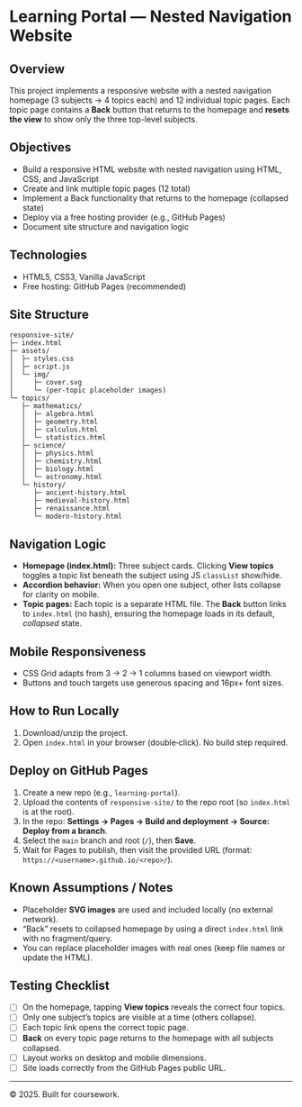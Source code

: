 # Learning Portal — Nested Navigation Website

## Overview
This project implements a responsive website with a nested navigation homepage (3 subjects → 4 topics each) and 12 individual topic pages. Each topic page contains a **Back** button that returns to the homepage and **resets the view** to show only the three top-level subjects.

## Objectives
- Build a responsive HTML website with nested navigation using HTML, CSS, and JavaScript
- Create and link multiple topic pages (12 total)
- Implement a Back functionality that returns to the homepage (collapsed state)
- Deploy via a free hosting provider (e.g., GitHub Pages)
- Document site structure and navigation logic

## Technologies
- HTML5, CSS3, Vanilla JavaScript
- Free hosting: GitHub Pages (recommended)

## Site Structure
```
responsive-site/
├─ index.html
├─ assets/
│  ├─ styles.css
│  ├─ script.js
│  └─ img/
│     ├─ cover.svg
│     └─ (per-topic placeholder images)
└─ topics/
   ├─ mathematics/
   │  ├─ algebra.html
   │  ├─ geometry.html
   │  ├─ calculus.html
   │  └─ statistics.html
   ├─ science/
   │  ├─ physics.html
   │  ├─ chemistry.html
   │  ├─ biology.html
   │  └─ astronomy.html
   └─ history/
      ├─ ancient-history.html
      ├─ medieval-history.html
      ├─ renaissance.html
      └─ modern-history.html
```

## Navigation Logic
- **Homepage (index.html):** Three subject cards. Clicking **View topics** toggles a topic list beneath the subject using JS `classList` show/hide.
- **Accordion behavior:** When you open one subject, other lists collapse for clarity on mobile.
- **Topic pages:** Each topic is a separate HTML file. The **Back** button links to `index.html` (no hash), ensuring the homepage loads in its default, *collapsed* state.

## Mobile Responsiveness
- CSS Grid adapts from 3 → 2 → 1 columns based on viewport width.
- Buttons and touch targets use generous spacing and 16px+ font sizes.

## How to Run Locally
1. Download/unzip the project.
2. Open `index.html` in your browser (double‑click). No build step required.

## Deploy on GitHub Pages
1. Create a new repo (e.g., `learning-portal`).
2. Upload the contents of `responsive-site/` to the repo root (so `index.html` is at the root).
3. In the repo: **Settings → Pages → Build and deployment → Source: Deploy from a branch**.
4. Select the `main` branch and root (`/`), then **Save**.
5. Wait for Pages to publish, then visit the provided URL (format: `https://<username>.github.io/<repo>/`).

## Known Assumptions / Notes
- Placeholder **SVG images** are used and included locally (no external network).
- “Back” resets to collapsed homepage by using a direct `index.html` link with no fragment/query.
- You can replace placeholder images with real ones (keep file names or update the HTML).

## Testing Checklist
- [ ] On the homepage, tapping **View topics** reveals the correct four topics.
- [ ] Only one subject’s topics are visible at a time (others collapse).
- [ ] Each topic link opens the correct topic page.
- [ ] **Back** on every topic page returns to the homepage with all subjects collapsed.
- [ ] Layout works on desktop and mobile dimensions.
- [ ] Site loads correctly from the GitHub Pages public URL.

---

© 2025. Built for coursework.

